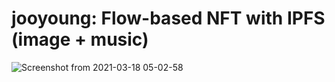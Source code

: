 # jooyoung: Flow-based NFT with IPFS (image + music)
![Screenshot from 2021-03-18 05-02-58](https://user-images.githubusercontent.com/70181621/111600250-91b1bc80-8814-11eb-9c73-64a06b5dac23.png)

